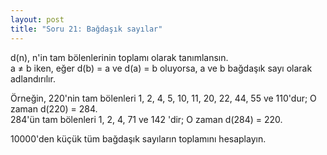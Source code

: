 ```yaml
---
layout: post
title: "Soru 21: Bağdaşık sayılar"
---
```


d(n), n'in tam bölenlerinin toplamı olarak tanımlansın.<br> 
a &#8800; b iken,
eğer d(b) = a ve d(a) = b oluyorsa, a ve b bağdaşık sayı olarak adlandırılır.

Örneğin, 220'nin tam bölenleri 1, 2, 4, 5, 10, 11, 20, 22, 44, 55 ve 110'dur; O zaman d(220) = 284.<br>
284'ün tam bölenleri  1, 2, 4, 71 ve 142 'dir; O zaman d(284) = 220.

10000'den küçük tüm bağdaşık sayıların toplamını hesaplayın.